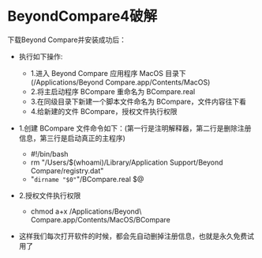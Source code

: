 # BeyondCompare4破解

下载Beyond Compare并安装成功后：

- 执行如下操作:
  - 1.进入 Beyond Compare 应用程序 MacOS 目录下(/Applications/Beyond Compare.app/Contents/MacOS)
  - 2.将主启动程序 BCompare 重命名为 BCompare.real
  - 3.在同级目录下新建一个脚本文件命名为 BCompare，文件内容往下看
  - 4.给新建的文件 BCompare，授权文件执行权限

- 1.创建 BCompare 文件命令如下：(第一行是注明解释器，第二行是删除注册信息，第三行是启动真正的主程序)
  - #!/bin/bash
  - rm "/Users/$(whoami)/Library/Application Support/Beyond Compare/registry.dat"
  - "`dirname "$0"`"/BCompare.real $@

- 2.授权文件执行权限
  - chmod a+x /Applications/Beyond\ Compare.app/Contents/MacOS/BCompare

- 这样我们每次打开软件的时候，都会先自动删掉注册信息，也就是永久免费试用了